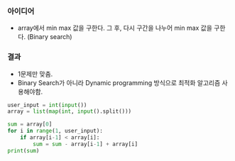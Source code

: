 ### 아이디어
  - array에서 min max 값을 구한다. 그 후, 다시 구간을 나누어 min max 값을 구한다. (Binary search)

### 결과
  - 1문제만 맞춤. 
  - Binary Search가 아니라 Dynamic programming 방식으로 최적화 알고리즘 사용해야함. 

```python
user_input = int(input())
array = list(map(int, input().split()))

sum = array[0]
for i in range(1, user_input):
    if array[i-1] < array[i]:
        sum = sum - array[i-1] + array[i]
print(sum)
```
